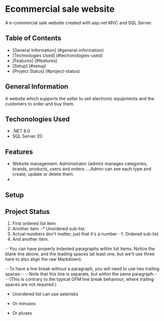 # Ecommercial sale website
A e-commercial sale website created with asp.net MVC and SQL Server.
## Table of Contents
* [General Information] (#general-information)
* [Technologies Used] (#techonologies-used)
* [Features] (#features)
* [Setup] (#setup)
* [Project Status] (#project-status)
## General Information
A website which supports the seller to sell electronic equipments and the customers to order and buy them.
## Techonologies Used
- .NET 8.0
- SQL Server 20
## Features
- Website management:
Administrator (admin) manages categories, brands, products, users and orders.
...Admin can see each type and create, update or delete them.
- 
## Setup
## Project Status
1. First ordered list item
2. Another item
⋅⋅* Unordered sub-list. 
1. Actual numbers don't matter, just that it's a number
⋅⋅1. Ordered sub-list
4. And another item.

⋅⋅⋅You can have properly indented paragraphs within list items. Notice the blank line above, and the leading spaces (at least one, but we'll use three here to also align the raw Markdown).

⋅⋅⋅To have a line break without a paragraph, you will need to use two trailing spaces.⋅⋅
⋅⋅⋅Note that this line is separate, but within the same paragraph.⋅⋅
⋅⋅⋅(This is contrary to the typical GFM line break behaviour, where trailing spaces are not required.)

* Unordered list can use asterisks
- Or minuses
+ Or pluses
